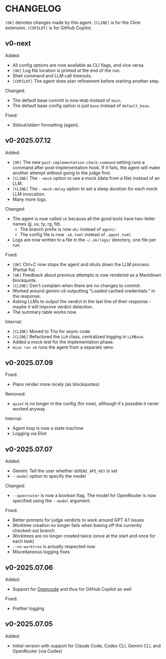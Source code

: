 # CHANGELOG

`[OK]` denotes changes made by this agent.
`[CLINE]` is for the Cline extension.
`[COPILOT]` is for GitHub Copilot.

## v0-next

Added:

- All config options are now available as CLI flags, and vice versa.
- `[OK]` Log file location is printed at the end of the run.
- Shell command and LLM call timeouts.
- `[COPILOT]` The agent does plan refinement before starting another step.

Changed:

- The default base commit is now `HEAD` instead of `main`.
- The default base config option is just `base` instead of `default_base`.

Fixed:

- Stdout/stderr formatting (again).

## v0-2025.07.12

Added:

- `[OK]` The new `post-implementation-check-command` setting runs a command after post-implementation hook.
  If it fails, the agent will make another attempt without going to the judge first.
- `[CLINE]` The `--mock` option to use a mock (data from a file) instead of an LLM.
- `[CLINE]` The `--mock-delay` option to set a sleep duration for each mock LLM invocation.
- Many more logs.

Changed:

- The agent is now called `ok` because all the good tools have two-letter names (jj, uv, ty, rg, fd).
  - The branch prefix is now `ok/` instead of `agent/`.
  - The config file is now `.ok.toml` instead of `.agent.toml`.
- Logs are now written to a file in the `~/.ok/logs/` directory, one file per run.

Fixed:

- `[OK]` Ctrl+C now stops the agent and shuts down the LLM process. (Partial fix)
- `[OK]` Feedback about previous attempts is now rendered as a Markdown blockquote.
- `[CLINE]` Don't complain when there are no changes to commit.
- Worked around gemini-cli outputting "Loaded cached credentials." in the response.
- Asking LLMs to output the verdict in the last line of their response - maybe it will improve verdict detection.
- The summary table works now.

Internal:

- `[CLINE]` Moved to Trio for async code.
- `[CLINE]` Refactored the `LLM` class, centralized logging in `LLMBase`.
- Added a mock test for the implementation phase.
- `mise run ok` runs the agent from a separate venv.

## v0-2025.07.09

Fixed:

- Plans render more nicely (as blockquotes)

Removed:

- `quiet` is no longer in the config (for now), although it's possible it never worked anyway

Internal:

- Agent loop is now a state machine
- Logging via Eliot

## v0-2025.07.07

Added:

- Gemini: Tell the user whether `GEMINI_API_KEY` is set
- `--model` option to specify the model

Changed:

- `--openrouter` is now a boolean flag. The model for OpenRouter is now specified using the `--model` argument.

Fixed:

- Better prompts for judge verdicts to work around GPT 4.1 issues
- Worktree creation no longer fails when basing off the currently checked-out branch
- Worktrees are no longer created twice (once at the start and once for each task)
- `--no-worktree` is actually respected now
- Miscellaneous logging fixes

## v0-2025.07.06

Added:

- Support for [Opencode](https://opencode.ai) and thus for GitHub Copilot as well

Fixed:

- Prettier logging

## v0-2025.07.05

Added:

- Initial version with support for Claude Code, Codex CLI, Gemini CLI, and OpenRouter (via Codex)
